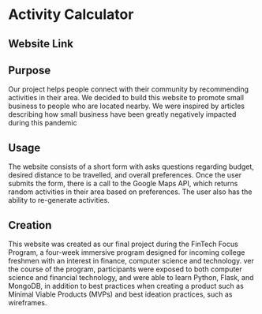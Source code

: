 # Activity Calculator

## Website Link
[](activitycalculator.herokuapp.com)

## Purpose
Our project helps people connect with their community by recommending activities in their area. We decided to build this website to promote small business to people who are located nearby. We were inspired by articles describing how small business have been greatly negatively impacted during this pandemic

## Usage
The website consists of a short form with asks questions regarding budget, desired distance to be travelled, and overall preferences. Once the user submits the form, there is a call to the Google Maps API, which returns random activities in their area based on preferences. The user also has the ability to re-generate activities.

## Creation
This website was created as our final project during the FinTech Focus Program, a four-week immersive program designed for incoming college freshmen with an interest in finance, computer science and technology. ver the course of the program, participants were exposed to both computer science and financial technology, and were able to learn Python, Flask, and MongoDB, in addition to best practices when creating a product such as Minimal Viable Products (MVPs) and best ideation practices, such as wireframes.

